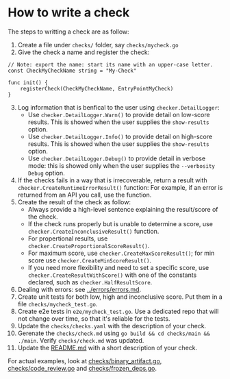 # How to write a check
The steps to writting a check are as follow:

1. Create a file under `checks/` folder, say `checks/mycheck.go`
2. Give the check a name and register the check:
```
// Note: export the name: start its name with an upper-case letter.
const CheckMyCheckName string = "My-Check"

func init() {
	registerCheck(CheckMyCheckName, EntryPointMyCheck)
}
```
3. Log information that is benfical to the user using `checker.DetailLogger`:
    * Use `checker.DetailLogger.Warn()` to provide detail on low-score results. This is showed when the user supplies the `show-results` option.
    * Use `checker.DetailLogger.Info()` to provide detail on high-score results. This is showed when the user supplies the `show-results` option.
    * Use `checker.DetailLogger.Debug()` to provide detail in verbose mode: this is showed only when the user supplies the `--verbosity Debug` option.
4. If the checks fails in a way that is irrecoverable, return a result with `checker.CreateRuntimeErrorResult()` function: For example, 
if an error is returned from an API you call, use the function.
5. Create the result of the check as follow:
    * Always provide a high-level sentence explaining the result/score of the check.
    * If the check runs properly but is unable to determine a score, use `checker.CreateInconclusiveResult()` function.
    * For propertional results, use `checker.CreateProportionalScoreResult()`.
    * For maximum score, use `checker.CreateMaxScoreResult()`; for min score use `checker.CreateMinScoreResult()`.
    * If you need more flexibility and need to set a specific score, use `checker.CreateResultWithScore()` with one of the constants declared, such as `checker.HalfResultScore`.
6. Dealing with errors: see [../errors/errors.md](errors/errors/md).
7. Create unit tests for both low, high and inconclusive score. Put them in a file `checks/mycheck_test.go`.
8. Create e2e tests in `e2e/mycheck_test.go`. Use a dedicated repo that will not change over time, so that it's reliable for the tests.
9. Update the `checks/checks.yaml` with the description of your check. 
10. Gerenate the `checks/check.md` using `go build && cd checks/main && ./main`. Verify `checks/check.md` was updated.
10. Update the [README.md](https://github.com/ossf/scorecard#scorecard-checks) with a short description of your check.

For actual examples, look at [checks/binary_artifact.go](binary_artifact.go), [checks/code_review.go](code_review.go) and [checks/frozen_deps.go](frozen_deps.go).